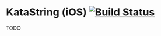 # KataString (iOS) [![Build Status](https://travis-ci.org/acostapazo/KataString.svg?branch=master)](https://travis-ci.org/acostapazo/KataString)

TODO
